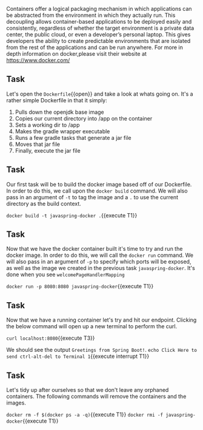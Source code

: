 Containers offer a logical packaging mechanism in which applications can be abstracted from the environment in which they actually run. This decoupling allows container-based applications to be deployed easily and consistently, regardless of whether the target environment is a private data center, the public cloud, or even a developer’s personal laptop. This gives developers the ability to create predictable environments that are isolated from the rest of the applications and can be run anywhere. For more in depth information on docker,please visit their website at https://www.docker.com/

## Task
Let's open the `Dockerfile`{{open}} and take a look at whats going on. It's a rather simple Dockerfile in that it simply:
1. Pulls down the openjdk base image
2. Copies our current directory into /app on the container
3. Sets a working dir to /app
4. Makes the gradle wrapper executable
5. Runs a few gradle tasks that generate a jar file
6. Moves that jar file
7. Finally, execute the jar file

## Task
Our first task will be to build the docker image based off of our Dockerfile. In order to do this, we call upon the ```docker build``` command. We will also pass in an argument of ```-t``` to tag the image and a ```.``` to use the current directory as the build context.

`docker build -t javaspring-docker .`{{execute T1}}

## Task
Now that we have the docker container built it's time to try and run the docker image. In order to do this, we will call the ```docker run``` command. We will also pass in an argument of ```-p``` to specify which ports will be exposed, as well as the image we created in the previous task  ```javaspring-docker```. It's done when you see ```welcomePageHandlerMapping``` 

`docker run -p 8080:8080 javaspring-docker`{{execute T1}}

## Task 
Now that we have a running container let's try and hit our endpoint. Clicking the below command will open up a new terminal to perform the curl. 

`curl localhost:8080`{{execute T3}}

We should see the output ```Greetings from Spring Boot!```.
`echo Click Here to send ctrl-alt-del to Terminal 1`{{execute interrupt T1}}

## Task
Let's tidy up after ourselves so that we don't leave any orphaned containers. The following commands will remove the containers and the images. 

`docker rm -f $(docker ps -a -q)`{{execute T1}}
`docker rmi -f javaspring-docker`{{execute T1}}
